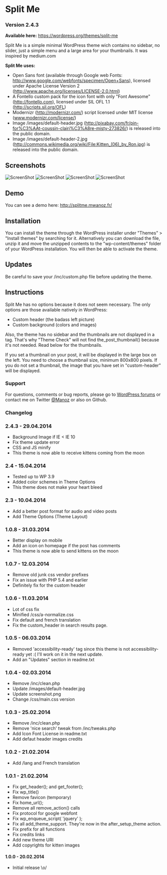 Split Me
========

### Version 2.4.3

**Available here:** https://wordpress.org/themes/split-me

Split Me is a simple minimal WordPress theme wich contains no sidebar, no slider, just a simple menu and a large area for your thumbnails. It was inspired by medium.com

**Split Me uses:**
* Open Sans font (available through Google web Fonts: http://www.google.com/webfonts/specimen/Open+Sans), licensed under Apache License Version 2 (http://www.apache.org/licenses/LICENSE-2.0.html)
* A Fontello custom pack for the icon font with only "Font Awesome" (http://fontello.com), licensed under SIL OFL 1.1 (http://scripts.sil.org/OFL)
* Modernizr (http://modernizr.com/) script licensed under MIT license (www.modernizr.com/license/)
* Image /images/default-header.jpg (http://pixabay.com/fr/pin-for%C3%AAt-coussin-clairi%C3%A8re-misty-273826/) is released into the public domain.
* Image /images/default-header-2.jpg (http://commons.wikimedia.org/wiki/File:Kitten_(06)_by_Ron.jpg) is released into the public domain.

## Screenshots

![ScreenShot](https://raw.githubusercontent.com/Manoz/split-me/master/screenshots/screen-1.png)
![ScreenShot](https://raw.githubusercontent.com/Manoz/split-me/master/screenshots/screen-2.png)
![ScreenShot](https://raw.githubusercontent.com/Manoz/split-me/master/screenshots/screen-5.png)
![ScreenShot](https://raw.githubusercontent.com/Manoz/split-me/master/screenshots/screen-6.png)

## Demo

You can see a demo here: http://splitme.mwanoz.fr/

## Installation

You can install the theme through the WordPress installer under "Themes" > "Install themes" by searching for it.
Alternatively you can download the file, unzip it and move the unzipped contents to the "wp-content/themes" folder
of your WordPress installation. You will then be able to activate the theme.

## Updates 

Be careful to save your /inc/custom.php file before updating the theme.

## Instructions

Split Me has no options because it does not seem necessary.
The only options are those available natively in WordPress:
* Custom header (the badass left picture)
* Custom background (colors and images)

Also, the theme has no sidebar and the thumbnails are not displayed in a <img> tag. That's why "Theme Check" will not find the_post_thumbnail() because it's not needed. Read below for the thumbnails.

If you set a thumbnail on your post, it will be displayed in the large box on the left. You need to choose a thumbnail size, minimum 800x800 pixels. 
If you do not set a thumbnail, the image that you have set in "custom-header" will be displayed.

### Support

For questions, comments or bug reports, please go to [WordPress forums](http://wordpress.org/support/theme/split-me) or contact me on Twitter [@Manoz](http://www.twitter.com/Manoz) or also on Github.

### Changelog

### 2.4.3 - 29.04.2014
* Background Image if IE < IE 10
* Fix theme update error
* CSS and JS minify
* This theme is now able to receive kittens coming from the moon

### 2.4 - 15.04.2014
* Tested up to WP 3.9
* Added color schemes in Theme Options
* This theme does not make your heart bleed

### 2.3 - 10.04.2014
* Add a better post format for audio and video posts
* Add Theme Options (Theme Layout)

### 1.0.8 - 31.03.2014
* Better display on mobile
* Add an icon on homepage if the post has comments
* This theme is now able to send kittens on the moon

### 1.0.7 - 12.03.2014
* Remove old junk css vendor prefixes
* Fix an issue with PHP 5.4 and earlier
* Definitely fix for the custom header

### 1.0.6 - 11.03.2014
* Lot of css fix
* Minified /css/a-normalize.css
* Fix default and french translation
* Fix the custom_header in search results page.

### 1.0.5 - 06.03.2014
* Removed 'accessibility-ready' tag since this theme is not accessibility-ready yet :( I'll work on it in the next update.
* Add an "Updates" section in readme.txt

### 1.0.4 - 02.03.2014
* Remove /inc/clean.php
* Update /images/default-header.jpg
* Update screenshot.png
* Change /css/main.css version

### 1.0.3 - 25.02.2014
* Remove /inc/clean.php
* Remove 'nice search' tweak from /inc/tweaks.php
* Add Icon Font License in readme.txt
* Add defaut header images credits

### 1.0.2 - 21.02.2014
* Add /lang and French translation

### 1.0.1 - 21.02.2014
* Fix get_header(); and get_footer();
* Fix wp_title()
* Remove favicon (temporary)
* Fix home_url();
* Remove all remove_action() calls
* Fix protocol for google webfont
* Fix wp_enqueue_script( 'jquery' );
* Fix all add_theme_support. They're now in the after_setup_theme action.
* Fix prefix for all functions
* Fix credits links
* Add new theme URI
* Add copyrights for kitten images

#### 1.0.0 - 20.02.2014
* Initial release \o/
